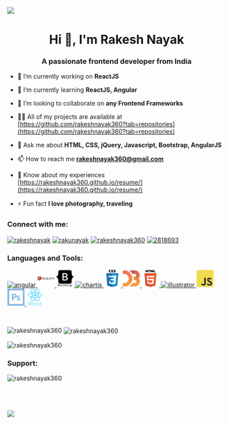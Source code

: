 ![](https://estruyf-github.azurewebsites.net/api/VisitorHit?user=rakeshnayak360&repo=github-visitors-badge&countColorcountColor&countColor=%237B1E7A)

<h1 align="center">Hi 👋, I'm Rakesh Nayak</h1>
<h3 align="center">A passionate frontend developer from India</h3>
  
- 🔭 I’m currently working on **ReactJS**

- 🌱 I’m currently learning **ReactJS, Angular**

- 👯 I’m looking to collaborate on **any Frontend Frameworks**

- 👨‍💻 All of my projects are available at [https://github.com/rakeshnayak360?tab=repositories](https://github.com/rakeshnayak360?tab=repositories)

- 💬 Ask me about **HTML, CSS, jQuery, Javascript, Bootstrap, AngularJS**

- 📫 How to reach me **rakeshnayak360@gmail.com**

- 📄 Know about my experiences [https://rakeshnayak360.github.io/resume/](https://rakeshnayak360.github.io/resume/)

- ⚡ Fun fact **I love photography, traveling**

<h3 align="left">Connect with me:</h3>
<p align="left">
<a href="https://codepen.io/rakeshnayak" target="blank"><img align="center" src="https://raw.githubusercontent.com/rahuldkjain/github-profile-readme-generator/master/src/images/icons/Social/codepen.svg" alt="rakeshnayak" height="30" width="40" /></a>
<a href="https://twitter.com/rakunayak" target="blank"><img align="center" src="https://raw.githubusercontent.com/rahuldkjain/github-profile-readme-generator/master/src/images/icons/Social/twitter.svg" alt="rakunayak" height="30" width="40" /></a>
<a href="https://linkedin.com/in/rakeshnayak360" target="blank"><img align="center" src="https://raw.githubusercontent.com/rahuldkjain/github-profile-readme-generator/master/src/images/icons/Social/linked-in-alt.svg" alt="rakeshnayak360" height="30" width="40" /></a>
<a href="https://stackoverflow.com/users/2818693" target="blank"><img align="center" src="https://raw.githubusercontent.com/rahuldkjain/github-profile-readme-generator/master/src/images/icons/Social/stack-overflow.svg" alt="2818693" height="30" width="40" /></a>
</p>

<h3 align="left">Languages and Tools:</h3>
<p align="left"> <a href="https://angular.io" target="_blank"> <img src="https://angular.io/assets/images/logos/angular/angular.svg" alt="angular" width="40" height="40"/> </a> <a href="https://angular.io" target="_blank"> <img src="https://raw.githubusercontent.com/devicons/devicon/master/icons/angularjs/angularjs-original-wordmark.svg" alt="angularjs" width="40" height="40"/> </a> <a href="https://getbootstrap.com" target="_blank"> <img src="https://raw.githubusercontent.com/devicons/devicon/master/icons/bootstrap/bootstrap-plain-wordmark.svg" alt="bootstrap" width="40" height="40"/> </a> <a href="https://www.chartjs.org" target="_blank"> <img src="https://www.chartjs.org/media/logo-title.svg" alt="chartjs" width="40" height="40"/> </a> <a href="https://www.w3schools.com/css/" target="_blank"> <img src="https://raw.githubusercontent.com/devicons/devicon/master/icons/css3/css3-original-wordmark.svg" alt="css3" width="40" height="40"/> </a> <a href="https://d3js.org/" target="_blank"> <img src="https://raw.githubusercontent.com/devicons/devicon/master/icons/d3js/d3js-original.svg" alt="d3js" width="40" height="40"/> </a> <a href="https://www.w3.org/html/" target="_blank"> <img src="https://raw.githubusercontent.com/devicons/devicon/master/icons/html5/html5-original-wordmark.svg" alt="html5" width="40" height="40"/> </a> <a href="https://www.adobe.com/in/products/illustrator.html" target="_blank"> <img src="https://www.vectorlogo.zone/logos/adobe_illustrator/adobe_illustrator-icon.svg" alt="illustrator" width="40" height="40"/> </a> <a href="https://developer.mozilla.org/en-US/docs/Web/JavaScript" target="_blank"> <img src="https://raw.githubusercontent.com/devicons/devicon/master/icons/javascript/javascript-original.svg" alt="javascript" width="40" height="40"/> </a> <a href="https://www.photoshop.com/en" target="_blank"> <img src="https://raw.githubusercontent.com/devicons/devicon/master/icons/photoshop/photoshop-line.svg" alt="photoshop" width="40" height="40"/> </a> <a href="https://reactjs.org/" target="_blank"> <img src="https://raw.githubusercontent.com/devicons/devicon/master/icons/react/react-original-wordmark.svg" alt="react" width="40" height="40"/> </a> </p>
<br>

<p><img align="left" src="https://github-readme-stats.vercel.app/api/top-langs?username=rakeshnayak360&show_icons=true&locale=en&layout=compact" alt="rakeshnayak360" /></p>

<p>&nbsp;<img align="center" src="https://github-readme-stats.vercel.app/api?username=rakeshnayak360&show_icons=true&locale=en" alt="rakeshnayak360" /></p>

<p><img align="center" src="https://github-readme-streak-stats.herokuapp.com/?user=rakeshnayak360&" alt="rakeshnayak360" /></p>


<h3 align="left">Support:</h3>
<p><a href="https://www.buymeacoffee.com/rakeshnayak360"> <img align="left" src="https://cdn.buymeacoffee.com/buttons/v2/default-yellow.png" height="50" width="190" alt="rakeshnayak360" /></a></p>
<br><br><br><br>

![](https://komarev.com/ghpvc/?username=rakeshnayak360&style=flat-square)
